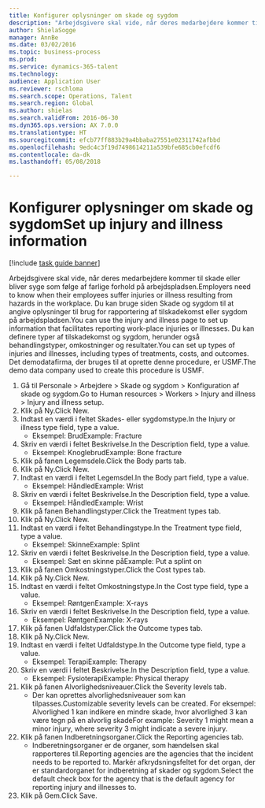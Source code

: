 ```yaml
--- 
title: Konfigurer oplysninger om skade og sygdom
description: "Arbejdsgivere skal vide, når deres medarbejdere kommer til skade eller bliver syge som følge af farlige forhold på arbejdspladsen."
author: ShielaSogge
manager: AnnBe
ms.date: 03/02/2016
ms.topic: business-process
ms.prod: 
ms.service: dynamics-365-talent
ms.technology: 
audience: Application User
ms.reviewer: rschloma
ms.search.scope: Operations, Talent
ms.search.region: Global
ms.author: shielas
ms.search.validFrom: 2016-06-30
ms.dyn365.ops.version: AX 7.0.0
ms.translationtype: HT
ms.sourcegitcommit: efcb77ff883b29a4bbaba27551e02311742afbbd
ms.openlocfilehash: 9edc4c3f19d7498614211a539bfe685cb0efcdf6
ms.contentlocale: da-dk
ms.lasthandoff: 05/08/2018

---
```

# <a name="set-up-injury-and-illness-information"></a><span data-ttu-id="80dc8-103">Konfigurer oplysninger om skade og sygdom</span><span class="sxs-lookup"><span data-stu-id="80dc8-103">Set up injury and illness information</span></span>

[!include [task guide banner](../../includes/task-guide-banner.md)]

<span data-ttu-id="80dc8-104">Arbejdsgivere skal vide, når deres medarbejdere kommer til skade eller bliver syge som følge af farlige forhold på arbejdspladsen.</span><span class="sxs-lookup"><span data-stu-id="80dc8-104">Employers need to know when their employees suffer injuries or illness resulting from hazards in the workplace.</span></span> <span data-ttu-id="80dc8-105">Du kan bruge siden Skade og sygdom til at angive oplysninger til brug for rapportering af tilskadekomst eller sygdom på arbejdspladsen.</span><span class="sxs-lookup"><span data-stu-id="80dc8-105">You can use the injury and illness page to set up information that facilitates reporting work-place injuries or illnesses.</span></span> <span data-ttu-id="80dc8-106">Du kan definere typer af tilskadekomst og sygdom, herunder også behandlingstyper, omkostninger og resultater.</span><span class="sxs-lookup"><span data-stu-id="80dc8-106">You can set up types of injuries and illnesses, including types of treatments, costs, and outcomes.</span></span> <span data-ttu-id="80dc8-107">Det demodatafirma, der bruges til at oprette denne procedure, er USMF.</span><span class="sxs-lookup"><span data-stu-id="80dc8-107">The demo data company used to create this procedure is USMF.</span></span>

1. <span data-ttu-id="80dc8-108">Gå til Personale > Arbejdere > Skade og sygdom > Konfiguration af skade og sygdom.</span><span class="sxs-lookup"><span data-stu-id="80dc8-108">Go to Human resources > Workers > Injury and illness > Injury and illness setup.</span></span>
2. <span data-ttu-id="80dc8-109">Klik på Ny.</span><span class="sxs-lookup"><span data-stu-id="80dc8-109">Click New.</span></span>
3. <span data-ttu-id="80dc8-110">Indtast en værdi i feltet Skades- eller sygdomstype.</span><span class="sxs-lookup"><span data-stu-id="80dc8-110">In the Injury or illness type field, type a value.</span></span>
    * <span data-ttu-id="80dc8-111">Eksempel: Brud</span><span class="sxs-lookup"><span data-stu-id="80dc8-111">Example: Fracture</span></span>  
4. <span data-ttu-id="80dc8-112">Skriv en værdi i feltet Beskrivelse.</span><span class="sxs-lookup"><span data-stu-id="80dc8-112">In the Description field, type a value.</span></span>
    * <span data-ttu-id="80dc8-113">Eksempel: Knoglebrud</span><span class="sxs-lookup"><span data-stu-id="80dc8-113">Example: Bone fracture</span></span>  
5. <span data-ttu-id="80dc8-114">Klik på fanen Legemsdele.</span><span class="sxs-lookup"><span data-stu-id="80dc8-114">Click the Body parts tab.</span></span>
6. <span data-ttu-id="80dc8-115">Klik på Ny.</span><span class="sxs-lookup"><span data-stu-id="80dc8-115">Click New.</span></span>
7. <span data-ttu-id="80dc8-116">Indtast en værdi i feltet Legemsdel.</span><span class="sxs-lookup"><span data-stu-id="80dc8-116">In the Body part field, type a value.</span></span>
    * <span data-ttu-id="80dc8-117">Eksempel: Håndled</span><span class="sxs-lookup"><span data-stu-id="80dc8-117">Example: Wrist</span></span>  
8. <span data-ttu-id="80dc8-118">Skriv en værdi i feltet Beskrivelse.</span><span class="sxs-lookup"><span data-stu-id="80dc8-118">In the Description field, type a value.</span></span>
    * <span data-ttu-id="80dc8-119">Eksempel: Håndled</span><span class="sxs-lookup"><span data-stu-id="80dc8-119">Example: Wrist</span></span>  
9. <span data-ttu-id="80dc8-120">Klik på fanen Behandlingstyper.</span><span class="sxs-lookup"><span data-stu-id="80dc8-120">Click the Treatment types tab.</span></span>
10. <span data-ttu-id="80dc8-121">Klik på Ny.</span><span class="sxs-lookup"><span data-stu-id="80dc8-121">Click New.</span></span>
11. <span data-ttu-id="80dc8-122">Indtast en værdi i feltet Behandlingstype.</span><span class="sxs-lookup"><span data-stu-id="80dc8-122">In the Treatment type field, type a value.</span></span>
    * <span data-ttu-id="80dc8-123">Eksempel: Skinne</span><span class="sxs-lookup"><span data-stu-id="80dc8-123">Example: Splint</span></span>  
12. <span data-ttu-id="80dc8-124">Skriv en værdi i feltet Beskrivelse.</span><span class="sxs-lookup"><span data-stu-id="80dc8-124">In the Description field, type a value.</span></span>
    * <span data-ttu-id="80dc8-125">Eksempel: Sæt en skinne på</span><span class="sxs-lookup"><span data-stu-id="80dc8-125">Example: Put a splint on</span></span>  
13. <span data-ttu-id="80dc8-126">Klik på fanen Omkostningstyper.</span><span class="sxs-lookup"><span data-stu-id="80dc8-126">Click the Cost types tab.</span></span>
14. <span data-ttu-id="80dc8-127">Klik på Ny.</span><span class="sxs-lookup"><span data-stu-id="80dc8-127">Click New.</span></span>
15. <span data-ttu-id="80dc8-128">Indtast en værdi i feltet Omkostningstype.</span><span class="sxs-lookup"><span data-stu-id="80dc8-128">In the Cost type field, type a value.</span></span>
    * <span data-ttu-id="80dc8-129">Eksempel: Røntgen</span><span class="sxs-lookup"><span data-stu-id="80dc8-129">Example: X-rays</span></span>  
16. <span data-ttu-id="80dc8-130">Skriv en værdi i feltet Beskrivelse.</span><span class="sxs-lookup"><span data-stu-id="80dc8-130">In the Description field, type a value.</span></span>
    * <span data-ttu-id="80dc8-131">Eksempel: Røntgen</span><span class="sxs-lookup"><span data-stu-id="80dc8-131">Example: X-rays</span></span>  
17. <span data-ttu-id="80dc8-132">Klik på fanen Udfaldstyper.</span><span class="sxs-lookup"><span data-stu-id="80dc8-132">Click the Outcome types tab.</span></span>
18. <span data-ttu-id="80dc8-133">Klik på Ny.</span><span class="sxs-lookup"><span data-stu-id="80dc8-133">Click New.</span></span>
19. <span data-ttu-id="80dc8-134">Indtast en værdi i feltet Udfaldstype.</span><span class="sxs-lookup"><span data-stu-id="80dc8-134">In the Outcome type field, type a value.</span></span>
    * <span data-ttu-id="80dc8-135">Eksempel: Terapi</span><span class="sxs-lookup"><span data-stu-id="80dc8-135">Example: Therapy</span></span>  
20. <span data-ttu-id="80dc8-136">Skriv en værdi i feltet Beskrivelse.</span><span class="sxs-lookup"><span data-stu-id="80dc8-136">In the Description field, type a value.</span></span>
    * <span data-ttu-id="80dc8-137">Eksempel: Fysioterapi</span><span class="sxs-lookup"><span data-stu-id="80dc8-137">Example: Physical therapy</span></span>  
21. <span data-ttu-id="80dc8-138">Klik på fanen Alvorlighedsniveauer.</span><span class="sxs-lookup"><span data-stu-id="80dc8-138">Click the Severity levels tab.</span></span>
    * <span data-ttu-id="80dc8-139">Der kan oprettes alvorlighedsniveauer som kan tilpasses.</span><span class="sxs-lookup"><span data-stu-id="80dc8-139">Customizable severity levels can be created.</span></span> <span data-ttu-id="80dc8-140">For eksempel: Alvorlighed 1 kan indikere en mindre skade, hvor alvorlighed 3 kan være tegn på en alvorlig skade</span><span class="sxs-lookup"><span data-stu-id="80dc8-140">For example: Severity 1 might mean a minor injury, where severity 3 might indicate a severe injury.</span></span>  
22. <span data-ttu-id="80dc8-141">Klik på fanen Indberetningsorganer.</span><span class="sxs-lookup"><span data-stu-id="80dc8-141">Click the Reporting agencies tab.</span></span>
    * <span data-ttu-id="80dc8-142">Indberetningsorganer er de organer, som hændelsen skal rapporteres til.</span><span class="sxs-lookup"><span data-stu-id="80dc8-142">Reporting agencies are the agencies that the incident needs to be reported to.</span></span> <span data-ttu-id="80dc8-143">Markér afkrydsningsfeltet for det organ, der er standardorganet for indberetning af skader og sygdom.</span><span class="sxs-lookup"><span data-stu-id="80dc8-143">Select the default check box for the agency that is the default agency for reporting injury and illnesses to.</span></span>  
23. <span data-ttu-id="80dc8-144">Klik på Gem.</span><span class="sxs-lookup"><span data-stu-id="80dc8-144">Click Save.</span></span>


